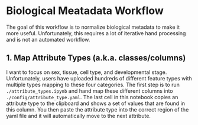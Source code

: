 # Biological Meatadata Workflow

The goal of this workflow is to normalize biological metadata to make it more useful. Unfortunately, this requires a lot of iterative hand processing and is not an automated workflow.

## 1. Map Attribute Types (a.k.a. classes/columns)

I want to focus on sex, tissue, cell type, and developmental stage. Unfortunately, users have uploaded hundreds of different feature types with multiple types mapping to these four categories. The first step is to run `./attribute_types.ipynb` and hand map these different columns into `./config/attribute_type.yaml`. The last cell in this notebook copies an attribute type to the clipboard and shows a set of values that are found in this column. You then paste the attribute type into the correct region of the yaml file and it will automatically move to the next attribute.
